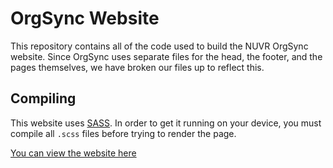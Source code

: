 # OrgSync Website
This repository contains all of the code used to build the NUVR OrgSync website. Since OrgSync uses separate files for the head, the footer, and the pages themselves, we have broken our files up to reflect this.

## Compiling
This website uses [SASS](http://sass-lang.com/install). In order to get it running on your device, you must compile all `.scss` files before trying to render the page.

[You can view the website here](http://neu.orgsync.com/org/tentativenortheasternuniversityvirtualreality152063)
